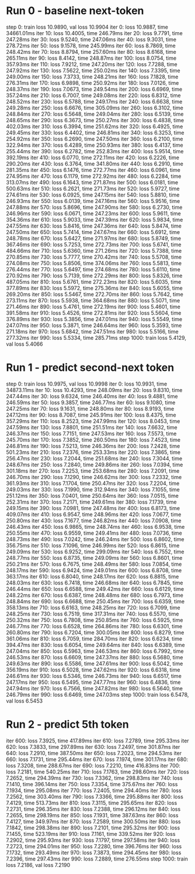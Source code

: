 # Run 0 - baseline next-token
step 0: train loss 10.9890, val loss 10.9904
iter 0: loss 10.9887, time 34661.01ms
iter 10: loss 10.4005, time 246.79ms
iter 20: loss 9.7791, time 247.28ms
iter 30: loss 9.5240, time 247.06ms
iter 40: loss 9.3031, time 278.72ms
iter 50: loss 9.1578, time 245.99ms
iter 60: loss 8.7869, time 248.42ms
iter 70: loss 8.8794, time 257.60ms
iter 80: loss 8.6168, time 265.11ms
iter 90: loss 8.4142, time 248.87ms
iter 100: loss 8.0754, time 357.93ms
iter 110: loss 7.9212, time 247.20ms
iter 120: loss 7.7288, time 247.92ms
iter 130: loss 7.5622, time 250.02ms
iter 140: loss 7.3395, time 249.00ms
iter 150: loss 7.3733, time 248.21ms
iter 160: loss 7.1828, time 276.31ms
iter 170: loss 6.9898, time 250.92ms
iter 180: loss 7.0126, time 248.37ms
iter 190: loss 7.0673, time 249.54ms
iter 200: loss 6.6969, time 357.24ms
iter 210: loss 6.7007, time 249.08ms
iter 220: loss 6.8312, time 248.52ms
iter 230: loss 6.5788, time 249.17ms
iter 240: loss 6.6638, time 249.28ms
iter 250: loss 6.6676, time 305.09ms
iter 260: loss 6.3102, time 248.84ms
iter 270: loss 6.5648, time 249.04ms
iter 280: loss 6.5139, time 248.65ms
iter 290: loss 6.3673, time 250.27ms
iter 300: loss 6.4838, time 402.03ms
iter 310: loss 6.3994, time 251.62ms
iter 320: loss 6.4925, time 249.45ms
iter 330: loss 6.4402, time 246.81ms
iter 340: loss 6.3253, time 254.92ms
iter 350: loss 6.2690, time 247.50ms
iter 360: loss 6.2100, time 322.94ms
iter 370: loss 6.4289, time 250.93ms
iter 380: loss 6.4137, time 255.44ms
iter 390: loss 6.2782, time 252.83ms
iter 400: loss 5.9514, time 392.19ms
iter 410: loss 6.0770, time 272.11ms
iter 420: loss 6.2226, time 290.20ms
iter 430: loss 6.3764, time 341.80ms
iter 440: loss 6.2910, time 281.35ms
iter 450: loss 6.1476, time 272.77ms
iter 460: loss 6.0961, time 274.95ms
iter 470: loss 6.1179, time 272.92ms
iter 480: loss 6.2284, time 313.07ms
iter 490: loss 6.1643, time 271.87ms
iter 500: loss 6.0181, time 500.63ms
iter 510: loss 6.2621, time 271.73ms
iter 520: loss 5.9727, time 274.61ms
iter 530: loss 6.0925, time 247.15ms
iter 540: loss 5.8810, time 246.93ms
iter 550: loss 6.0139, time 247.16ms
iter 560: loss 5.9516, time 247.88ms
iter 570: loss 5.8696, time 247.90ms
iter 580: loss 6.2730, time 246.96ms
iter 590: loss 6.0671, time 247.23ms
iter 600: loss 5.9611, time 354.36ms
iter 610: loss 5.9033, time 247.39ms
iter 620: loss 5.9834, time 247.55ms
iter 630: loss 5.8416, time 247.36ms
iter 640: loss 5.8474, time 247.50ms
iter 650: loss 5.7414, time 247.67ms
iter 660: loss 5.6912, time 248.78ms
iter 670: loss 5.6427, time 271.97ms
iter 680: loss 5.8749, time 367.46ms
iter 690: loss 5.7253, time 272.73ms
iter 700: loss 5.6741, time 484.66ms
iter 710: loss 5.6360, time 271.26ms
iter 720: loss 5.7388, time 270.85ms
iter 730: loss 5.7777, time 270.42ms
iter 740: loss 5.5708, time 274.08ms
iter 750: loss 5.8506, time 374.06ms
iter 760: loss 5.5813, time 276.44ms
iter 770: loss 5.6497, time 274.68ms
iter 780: loss 5.6110, time 270.92ms
iter 790: loss 5.7139, time 272.29ms
iter 800: loss 5.8326, time 487.05ms
iter 810: loss 5.6761, time 272.23ms
iter 820: loss 5.6035, time 377.89ms
iter 830: loss 5.5972, time 275.36ms
iter 840: loss 5.6055, time 269.20ms
iter 850: loss 5.5467, time 272.70ms
iter 860: loss 5.7642, time 273.11ms
iter 870: loss 5.5938, time 364.68ms
iter 880: loss 5.5071, time 271.46ms
iter 890: loss 5.4761, time 272.19ms
iter 900: loss 5.4601, time 391.58ms
iter 910: loss 5.4526, time 272.81ms
iter 920: loss 5.5604, time 376.89ms
iter 930: loss 5.3856, time 247.01ms
iter 940: loss 5.5549, time 247.07ms
iter 950: loss 5.3871, time 246.64ms
iter 960: loss 5.3593, time 271.18ms
iter 970: loss 5.6842, time 247.51ms
iter 980: loss 5.5166, time 277.32ms
iter 990: loss 5.5334, time 285.71ms
step 1000: train loss 5.4129, val loss 5.4066

# Run 1 - predict second-next token
step 0: train loss 10.9975, val loss 10.9998
iter 0: loss 10.9931, time 34873.11ms
iter 10: loss 10.4293, time 248.09ms
iter 20: loss 9.8310, time 247.44ms
iter 30: loss 9.6324, time 246.40ms
iter 40: loss 9.4881, time 246.59ms
iter 50: loss 9.3857, time 246.77ms
iter 60: loss 9.1080, time 247.25ms
iter 70: loss 9.1631, time 248.80ms
iter 80: loss 8.9193, time 247.12ms
iter 90: loss 8.7087, time 245.91ms
iter 100: loss 8.4375, time 357.29ms
iter 110: loss 8.2523, time 247.99ms
iter 120: loss 8.0453, time 247.59ms
iter 130: loss 7.8801, time 251.51ms
iter 140: loss 7.6632, time 246.37ms
iter 150: loss 7.7151, time 247.53ms
iter 160: loss 7.5573, time 245.70ms
iter 170: loss 7.3852, time 260.50ms
iter 180: loss 7.4523, time 246.81ms
iter 190: loss 7.5213, time 246.36ms
iter 200: loss 7.2428, time 501.23ms
iter 210: loss 7.2376, time 253.33ms
iter 220: loss 7.3865, time 256.47ms
iter 230: loss 7.2044, time 251.68ms
iter 240: loss 7.3044, time 248.67ms
iter 250: loss 7.2840, time 249.86ms
iter 260: loss 7.0394, time 301.18ms
iter 270: loss 7.2253, time 253.68ms
iter 280: loss 7.2091, time 246.70ms
iter 290: loss 7.1290, time 246.62ms
iter 300: loss 7.2332, time 361.93ms
iter 310: loss 7.1704, time 250.47ms
iter 320: loss 7.2204, time 249.03ms
iter 330: loss 7.1990, time 312.94ms
iter 340: loss 7.1055, time 251.12ms
iter 350: loss 7.0401, time 250.64ms
iter 360: loss 7.0515, time 252.31ms
iter 370: loss 7.2171, time 249.61ms
iter 380: loss 7.1739, time 249.15ms
iter 390: loss 7.0981, time 247.48ms
iter 400: loss 6.8173, time 409.07ms
iter 410: loss 6.9547, time 248.96ms
iter 420: loss 7.0677, time 250.80ms
iter 430: loss 7.1677, time 246.82ms
iter 440: loss 7.0908, time 246.43ms
iter 450: loss 6.9865, time 248.74ms
iter 460: loss 6.9538, time 250.55ms
iter 470: loss 6.9559, time 249.41ms
iter 480: loss 7.0736, time 248.73ms
iter 490: loss 7.0242, time 246.24ms
iter 500: loss 6.8602, time 356.75ms
iter 510: loss 7.1096, time 246.99ms
iter 520: loss 6.8615, time 249.09ms
iter 530: loss 6.9252, time 299.09ms
iter 540: loss 6.7552, time 248.77ms
iter 550: loss 6.8735, time 249.09ms
iter 560: loss 6.8601, time 250.21ms
iter 570: loss 6.7675, time 248.49ms
iter 580: loss 7.0854, time 248.17ms
iter 590: loss 6.9424, time 249.01ms
iter 600: loss 6.8708, time 363.17ms
iter 610: loss 6.8040, time 248.17ms
iter 620: loss 6.8815, time 248.03ms
iter 630: loss 6.7418, time 246.68ms
iter 640: loss 6.7845, time 246.44ms
iter 650: loss 6.6588, time 249.42ms
iter 660: loss 6.6129, time 248.22ms
iter 670: loss 6.6387, time 248.48ms
iter 680: loss 6.7973, time 248.84ms
iter 690: loss 6.6688, time 250.45ms
iter 700: loss 6.6359, time 358.13ms
iter 710: loss 6.6163, time 248.25ms
iter 720: loss 6.7099, time 248.25ms
iter 730: loss 6.7519, time 317.31ms
iter 740: loss 6.5570, time 250.32ms
iter 750: loss 6.7808, time 250.85ms
iter 760: loss 6.5925, time 246.77ms
iter 770: loss 6.6528, time 264.86ms
iter 780: loss 6.6301, time 260.80ms
iter 790: loss 6.7204, time 300.05ms
iter 800: loss 6.8279, time 361.06ms
iter 810: loss 6.7059, time 284.70ms
iter 820: loss 6.6234, time 394.47ms
iter 830: loss 6.6054, time 249.64ms
iter 840: loss 6.6389, time 247.04ms
iter 850: loss 6.5963, time 246.53ms
iter 860: loss 6.7992, time 246.53ms
iter 870: loss 6.6609, time 247.37ms
iter 880: loss 6.5680, time 249.63ms
iter 890: loss 6.5586, time 247.61ms
iter 900: loss 6.5042, time 356.19ms
iter 910: loss 6.5028, time 247.62ms
iter 920: loss 6.6318, time 246.61ms
iter 930: loss 6.5346, time 246.73ms
iter 940: loss 6.6517, time 247.17ms
iter 950: loss 6.5495, time 247.77ms
iter 960: loss 6.4836, time 247.94ms
iter 970: loss 6.7566, time 247.82ms
iter 980: loss 6.5640, time 246.79ms
iter 990: loss 6.6469, time 247.03ms
step 1000: train loss 6.5478, val loss 6.5453

# Run 2 - predict 5th token

iter 600: loss 7.3925, time 417.89ms
iter 610: loss 7.2789, time 295.33ms
iter 620: loss 7.3833, time 297.89ms
iter 630: loss 7.2497, time 301.87ms
iter 640: loss 7.2910, time 387.50ms
iter 650: loss 7.2023, time 294.53ms
iter 660: loss 7.1731, time 295.44ms
iter 670: loss 7.1974, time 301.17ms
iter 680: loss 7.3208, time 288.67ms
iter 690: loss 7.2210, time 416.83ms
iter 700: loss 7.2181, time 540.25ms
iter 710: loss 7.1763, time 298.60ms
iter 720: loss 7.2652, time 294.39ms
iter 730: loss 7.3362, time 298.83ms
iter 740: loss 7.1410, time 396.14ms
iter 750: loss 7.3354, time 375.67ms
iter 760: loss 7.1934, time 295.08ms
iter 770: loss 7.2405, time 294.40ms
iter 780: loss 7.2562, time 303.40ms
iter 790: loss 7.3366, time 295.88ms
iter 800: loss 7.4129, time 513.73ms
iter 810: loss 7.3115, time 295.65ms
iter 820: loss 7.2731, time 296.35ms
iter 830: loss 7.2388, time 296.12ms
iter 840: loss 7.2655, time 298.19ms
iter 850: loss 7.1931, time 387.63ms
iter 860: loss 7.4127, time 349.97ms
iter 870: loss 7.2589, time 300.50ms
iter 880: loss 7.1842, time 298.38ms
iter 890: loss 7.2101, time 295.32ms
iter 900: loss 7.1455, time 523.19ms
iter 910: loss 7.1161, time 339.52ms
iter 920: loss 7.2902, time 295.93ms
iter 930: loss 7.1797, time 297.58ms
iter 940: loss 7.2723, time 294.01ms
iter 950: loss 7.2280, time 396.76ms
iter 960: loss 7.1732, time 293.49ms
iter 970: loss 7.3873, time 294.45ms
iter 980: loss 7.2396, time 297.43ms
iter 990: loss 7.2889, time 276.55ms
step 1000: train loss 7.2186, val loss 7.2190